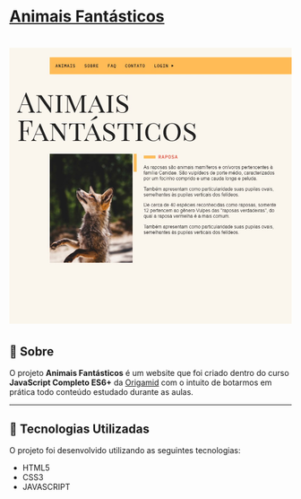 # [Animais Fantásticos](https://whoisangelo.github.io/animais-fantasticos/)

<h1>
    <img src="./animais-fantasticos.jpg">
</h1>

## :memo: Sobre

O projeto **Animais Fantásticos** é um website que foi criado dentro do curso **JavaScript Completo ES6+** da [Origamid](https://www.origamid.com/curso/javascript-completo-es6) com o intuito de botarmos em prática todo conteúdo estudado durante as aulas.

---

## :rocket: Tecnologias Utilizadas

O projeto foi desenvolvido utilizando as seguintes tecnologias:

- HTML5
- CSS3
- JAVASCRIPT
